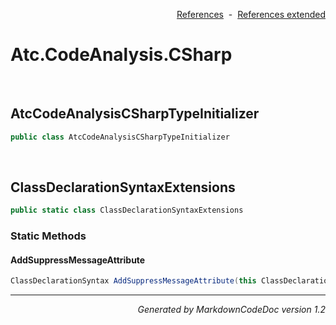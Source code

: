 <div style='text-align: right'>

[References](Index.md)&nbsp;&nbsp;-&nbsp;&nbsp;[References extended](IndexExtended.md)
</div>

# Atc.CodeAnalysis.CSharp

<br />


## AtcCodeAnalysisCSharpTypeInitializer

```csharp
public class AtcCodeAnalysisCSharpTypeInitializer
```


<br />


## ClassDeclarationSyntaxExtensions

```csharp
public static class ClassDeclarationSyntaxExtensions
```

### Static Methods


#### AddSuppressMessageAttribute

```csharp
ClassDeclarationSyntax AddSuppressMessageAttribute(this ClassDeclarationSyntax classDeclaration, SuppressMessageAttribute suppressMessage)
```
<hr /><div style='text-align: right'><i>Generated by MarkdownCodeDoc version 1.2</i></div>
